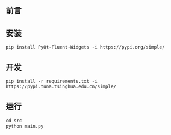 ## 前言

## 安装
```shell
pip install PyQt-Fluent-Widgets -i https://pypi.org/simple/
```

## 开发
```shell
pip install -r requirements.txt -i https://pypi.tuna.tsinghua.edu.cn/simple/
```

## 运行
```python
cd src
python main.py
```